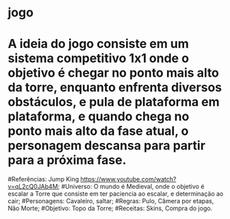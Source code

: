 # jogo

# A ideia do jogo consiste em um sistema competitivo 1x1 onde o objetivo é chegar no ponto mais alto da torre, enquanto enfrenta diversos obstáculos, e pula de plataforma em plataforma, e quando chega no ponto mais alto da fase atual, o personagem descansa para partir para a próxima fase.

#Referências: Jump King  https://www.youtube.com/watch?v=qL2cQ0JAb4M;
#Universo: O mundo é Medieval, onde o objetivo é escalar a Torre que consiste em ter paciencia ao escalar, e determinação ao cair;
#Personagens: Cavaleiro, saltar;
#Regras: Pulo, Câmera por etapas, Não Morte;
#Objetivo: Topo da Torre;
#Receitas: Skins, Compra do jogo.
